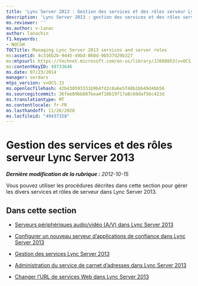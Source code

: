 ```yaml
---
title: 'Lync Server 2013 : Gestion des services et des rôles serveur Lync Server'
description: 'Lync Server 2013 : gestion des services et des rôles serveur Lync Server.'
ms.reviewer: ''
ms.author: v-lanac
author: lanachin
f1.keywords:
- NOCSH
TOCTitle: Managing Lync Server 2013 services and server roles
ms:assetid: 4c316b2b-9445-49bd-868d-9b537d29b327
ms:mtpsurl: https://technet.microsoft.com/en-us/library/JJ688053(v=OCS.15)
ms:contentKeyID: 49733646
ms.date: 07/23/2014
manager: serdars
mtps_version: v=OCS.15
ms.openlocfilehash: 42b430593331b9b4fd2c0a6e5f48b1bb49d4bb56
ms.sourcegitcommit: 36fee89bb887bea4f18b19f17a8c69daf5bc423d
ms.translationtype: MT
ms.contentlocale: fr-FR
ms.lasthandoff: 11/26/2020
ms.locfileid: "49437328"
---
```

# <a name="managing-lync-server-2013-services-and-server-roles"></a>Gestion des services et des rôles serveur Lync Server 2013

<div data-xmlns="http://www.w3.org/1999/xhtml">

<div class="topic" data-xmlns="http://www.w3.org/1999/xhtml" data-msxsl="urn:schemas-microsoft-com:xslt" data-cs="https://msdn.microsoft.com/">

<div data-asp="https://msdn2.microsoft.com/asp">



</div>

<div id="mainSection">

<div id="mainBody">

<span> </span>

_**Dernière modification de la rubrique :** 2012-10-15_

Vous pouvez utiliser les procédures décrites dans cette section pour gérer les divers services et rôles de serveur dans Lync Server 2013.

<div>

## <a name="in-this-section"></a>Dans cette section

  - [Serveurs périphériques audio/vidéo (A/V) dans Lync Server 2013](lync-server-2013-audio-video-a-v-edge-servers.md)

  - [Configurer un nouveau serveur d’applications de confiance dans Lync Server 2013](lync-server-2013-configure-a-new-trusted-application-server.md)

  - [Gestion des services Lync Server 2013](lync-server-2013-managing-lync-server-services.md)

  - [Administration du service de carnet d’adresses dans Lync Server 2013](lync-server-2013-administering-the-address-book-service.md)

  - [Changer l’URL de services Web dans Lync Server 2013](lync-server-2013-change-the-web-services-url.md)

</div>

</div>

<span> </span>

</div>

</div>

</div>

